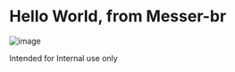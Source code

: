 # Hello World, from Messer-br

![image](https://user-images.githubusercontent.com/95551887/175965254-0d979110-470d-48d3-8c10-3e5893a686fd.png)

Intended for Internal use only
